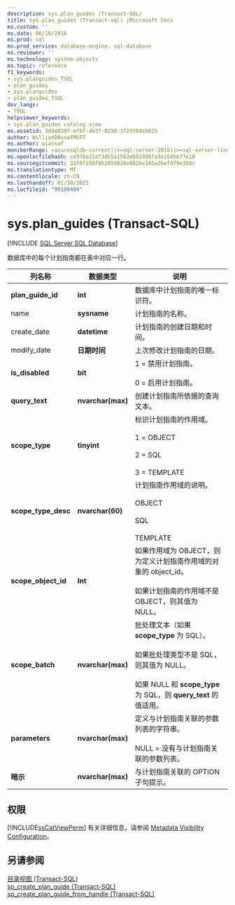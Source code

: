 ```yaml
---
description: sys.plan_guides (Transact-SQL)
title: sys.plan_guides (Transact-sql) |Microsoft Docs
ms.custom: ''
ms.date: 06/10/2016
ms.prod: sql
ms.prod_service: database-engine, sql-database
ms.reviewer: ''
ms.technology: system-objects
ms.topic: reference
f1_keywords:
- sys.planguides_TSQL
- plan_guides
- sys.planguides
- plan_guides_TSQL
dev_langs:
- TSQL
helpviewer_keywords:
- sys.plan_guides catalog view
ms.assetid: 3dde0397-ef6f-4b3f-8250-3f25584eb62b
author: WilliamDAssafMSFT
ms.author: wiassaf
monikerRange: =azuresqldb-current||>=sql-server-2016||>=sql-server-linux-2017||=azuresqldb-mi-current
ms.openlocfilehash: ce970a21ef3db5a1563eb02496fa3e164be77e10
ms.sourcegitcommit: 33f0f190f962059826e002be165a2bef4f9e350c
ms.translationtype: MT
ms.contentlocale: zh-CN
ms.lasthandoff: 01/30/2021
ms.locfileid: "99109409"
---
```

# <a name="sysplan_guides-transact-sql"></a>sys.plan_guides (Transact-SQL)
[!INCLUDE [SQL Server SQL Database](../../includes/applies-to-version/sql-asdb.md)]

  数据库中的每个计划指南都在表中对应一行。  
  
|列名称|数据类型|说明|  
|-----------------|---------------|-----------------|  
|**plan_guide_id**|**int**|数据库中计划指南的唯一标识符。|  
|name|**sysname**|计划指南的名称。|  
|create_date|**datetime**|计划指南的创建日期和时间。|  
|modify_date|**日期时间**|上次修改计划指南的日期。|  
|**is_disabled**|**bit**|1 = 禁用计划指南。<br /><br /> 0 = 启用计划指南。|  
|**query_text**|**nvarchar(max)**|创建计划指南所依据的查询文本。|  
|**scope_type**|**tinyint**|标识计划指南的作用域。<br /><br /> 1 = OBJECT<br /><br /> 2 = SQL<br /><br /> 3 = TEMPLATE|  
|**scope_type_desc**|**nvarchar(60)**|计划指南作用域的说明。<br /><br /> OBJECT<br /><br /> SQL<br /><br /> TEMPLATE|  
|**scope_object_id**|**Int**|如果作用域为 OBJECT，则为定义计划指南作用域的对象的 object_id。<br /><br /> 如果计划指南的作用域不是 OBJECT，则其值为 NULL。|  
|**scope_batch**|**nvarchar(max)**|批处理文本（如果 **scope_type** 为 SQL）。<br /><br /> 如果批处理类型不是 SQL，则其值为 NULL。<br /><br /> 如果 NULL 和 **scope_type** 为 SQL，则 **query_text** 的值适用。|  
|**parameters**|**nvarchar(max)**|定义与计划指南关联的参数列表的字符串。<br /><br /> NULL = 没有与计划指南关联的参数列表。|  
|**暗示**|**nvarchar(max)**|与计划指南关联的 OPTION 子句提示。|  
  
## <a name="permissions"></a>权限  
 [!INCLUDE[ssCatViewPerm](../../includes/sscatviewperm-md.md)] 有关详细信息，请参阅 [Metadata Visibility Configuration](../../relational-databases/security/metadata-visibility-configuration.md)。  
  
## <a name="see-also"></a>另请参阅  
 [目录视图 (Transact-SQL)](../../relational-databases/system-catalog-views/catalog-views-transact-sql.md)   
 [sp_create_plan_guide (Transact-SQL)](../../relational-databases/system-stored-procedures/sp-create-plan-guide-transact-sql.md)   
 [sp_create_plan_guide_from_handle (Transact-SQL)](../../relational-databases/system-stored-procedures/sp-create-plan-guide-from-handle-transact-sql.md)  
  
  
